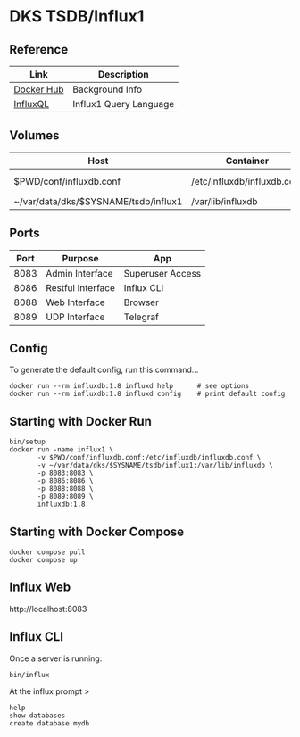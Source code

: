 # DKS TSDB/Influx1

## Reference 

| Link              | Description            |
|-------------------|------------------------|
| [Docker Hub][hub] | Background Info        |
| [InfluxQL][iql]   | Influx1 Query Language |

[hub]: https://hub.docker.com/_/influxdb 
[iql]: https://docs.influxdata.com/influxdb/v1.8/query_language/

## Volumes 

| Host                                 | Container                   | Purpose                |
|--------------------------------------|-----------------------------|------------------------|
| $PWD/conf/influxdb.conf              | /etc/influxdb/influxdb.conf | Database Configuration |
| ~/var/data/dks/$SYSNAME/tsdb/influx1 | /var/lib/influxdb           | Datastore              |

## Ports 

| Port | Purpose           | App              |
|------|-------------------|------------------|
| 8083 | Admin Interface   | Superuser Access |
| 8086 | Restful Interface | Influx CLI       |
| 8088 | Web Interface     | Browser          |
| 8089 | UDP Interface     | Telegraf         |

## Config 

To generate the default config, run this command...
```
docker run --rm influxdb:1.8 influxd help      # see options 
docker run --rm influxdb:1.8 influxd config    # print default config
```

## Starting with Docker Run 

```
bin/setup 
docker run -name influx1 \
       -v $PWD/conf/influxdb.conf:/etc/influxdb/influxdb.conf \
       -v ~/var/data/dks/$SYSNAME/tsdb/influx1:/var/lib/influxdb \
       -p 8083:8083 \ 
       -p 8086:8086 \ 
       -p 8088:8088 \ 
       -p 8089:8089 \ 
       influxdb:1.8
```

## Starting with Docker Compose 

```
docker compose pull
docker compose up 
```

## Influx Web 

http://localhost:8083 

## Influx CLI 

Once a server is running: 

    bin/influx 

At the influx prompt >

    help
    show databases 
    create database mydb
